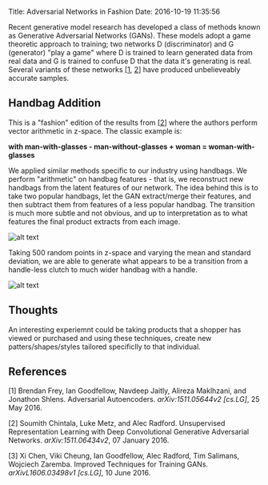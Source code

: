 Title: Adversarial Networks in Fashion
Date: 2016-10-19 11:35:56

Recent generative model research has developed a class of methods known as Generative Adversarial Networks (GANs).  These models adopt a game theoretic approach to training; two networks D (discriminator) and G (generator) "play a game" where D is trained to learn generated data from real data and G is trained to confuse D that the data it's generating is real.  Several variants of these networks [[1](https://arxiv.org/pdf/1511.05644v2.pdf), [2](http://arxiv.org/abs/1511.06434)] have produced unbelieveably accurate samples.


## Handbag Addition

This is a "fashion" edition of the results from [[2](http://arxiv.org/abs/1511.06434)] where the authors perform vector arithmetic in z-space.  The classic example is:

**with man-with-glasses - man-without-glasses + woman = woman-with-glasses**

We applied similar methods specific to our industry using handbags.  We perform "arithmetic" on handbag features - that is, we reconstruct new handbags from the latent features of our network. The idea behind this is to take two popular handbags, let the GAN extract/merge their features, and then subtract them from features of a less popular handbag.  The transition is much more subtle and not obvious, and up to interpretation as to what features the final product extracts from each image.


![alt text](/images/handbag_addition_updated.jpg  "Addition")


Taking 500 random points in z-space and varying the mean and standard deviation, we are able to generate what appears to be a transition from a handle-less clutch to much wider handbag with a handle.

![alt text](/images/handbag_transformation.jpg  "Z-Transformation")

## Thoughts
An interesting experiemnt could be taking products that a shopper has viewed or purchased and using these techniques, create new patters/shapes/styles tailored specificlly to that individual.



## References
[1] Brendan Frey, Ian Goodfellow, Navdeep Jaitly, Alireza Maklhzani, and Jonathon Shlens.  Adversarial Autoencoders. *arXiv:1511.05644v2 [cs.LG]*, 25 May 2016.

[2] Soumith Chintala, Luke Metz, and Alec Radford.  Unsupervised Representation Learning
with Deep Convolutional Generative Adversarial Networks.  *arXiv:1511.06434v2*, 07 January 2016.

[3] Xi Chen, Viki Cheung, Ian Goodfellow, Alec Radford, Tim Salimans, Wojciech Zaremba.  Improved Techniques for Training GANs.  *arXivL1606.03498v1 [cs.LG]*, 10 June 2016.
